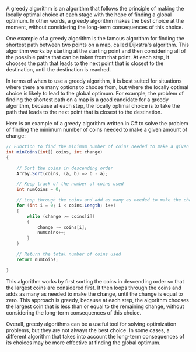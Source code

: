 A greedy algorithm is an algorithm that follows the principle of making the locally optimal choice at each stage with the hope of finding a global optimum. In other words, a greedy algorithm makes the best choice at the moment, without considering the long-term consequences of this choice.

One example of a greedy algorithm is the famous algorithm for finding the shortest path between two points on a map, called Dijkstra's algorithm. This algorithm works by starting at the starting point and then considering all of the possible paths that can be taken from that point. At each step, it chooses the path that leads to the next point that is closest to the destination, until the destination is reached.

In terms of when to use a greedy algorithm, it is best suited for situations where there are many options to choose from, but where the locally optimal choice is likely to lead to the global optimum. For example, the problem of finding the shortest path on a map is a good candidate for a greedy algorithm, because at each step, the locally optimal choice is to take the path that leads to the next point that is closest to the destination.

Here is an example of a greedy algorithm written in C# to solve the problem of finding the minimum number of coins needed to make a given amount of change:

```c#
// Function to find the minimum number of coins needed to make a given amount of change
int minCoins(int[] coins, int change)
{

    // Sort the coins in descending order
    Array.Sort(coins, (a, b) => b - a);

    // Keep track of the number of coins used
    int numCoins = 0;

    // Loop through the coins and add as many as needed to make the change
    for (int i = 0; i < coins.Length; i++)
    {
        while (change >= coins[i])
        {
            change -= coins[i];
            numCoins++;
        }
    }

    // Return the total number of coins used
    return numCoins;

}
```
This algorithm works by first sorting the coins in descending order so that the largest coins are considered first. It then loops through the coins and adds as many as needed to make the change, until the change is equal to zero. This approach is greedy, because at each step, the algorithm chooses the largest coin that is less than or equal to the remaining change, without considering the long-term consequences of this choice.

Overall, greedy algorithms can be a useful tool for solving optimization problems, but they are not always the best choice. In some cases, a different algorithm that takes into account the long-term consequences of its choices may be more effective at finding the global optimum.
